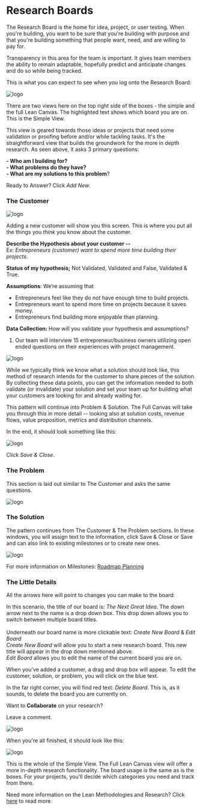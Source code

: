 # Research Boards

The Research Board is the home for idea, project, or user testing.  When you're building, you want to be sure that you're building with purpose and that you're building something that people want, need, and are willing to pay for.  

Transparency in this area for the team is important.  It gives team members the ability to remain adaptable, hopefully predict and anticipate changes and do so while being tracked.

This is what you can expect to see when you log onto the Research Board:

![logo](../_images/getting-started/image23.png)

There are two views here on the top right side of the boxes - the simple and the full Lean Canvas.  The highlighted text shows which board you are on.  This is the Simple View.  

This view is geared towards those ideas or projects that need some validation or proofing before and/or while tackling tasks.  It's the straightforward view that builds the groundwork for the more in depth research.  As seen above, it asks 3 primary questions:

**- Who am I building for?** <br>
**- What problems do they have?** <br> 
**- What are my solutions to this problem**?

Ready to Answer?  Click *Add New*.

### The Customer

![logo](../_images/getting-started/image7.png)

Adding a new customer will show you this screen.  This is where you put all the things you *think* you know about the customer.  

**Describe the Hypothesis about your customer --**<br>
Ex:  *Entrepreneurs (customer) want to spend more time building their projects.*

**Status of my hypothesis;** Not Validated, Validated and False, Validated & True.

**Assumptions**:  We’re assuming that
- Entrepreneurs feel like they do not have enough time to build projects.
- Entrepreneurs want to spend more time on projects because it saves money.
- Entrepreneurs find building more enjoyable than planning.

**Data Collection:**  How will you validate your hypothesis and assumptions?
1. Our team will interview 15 entrepreneur/business owners utilizing open ended questions on their experiences with project management. 

![logo](../_images/getting-started/image4.png)


While we typically think we know what a solution should look like, this method of research intends for the customer to share pieces of the solution.  By collecting these data points, you can get the information needed to both validate (or invalidate) your solution and set your team up for building what your customers are looking for and already waiting for.  

This pattern will continue into Problem & Solution.  The Full Canvas will take you through this in more detail -- looking also at solution costs, revenue flows, value proposition, metrics and distribution channels.

In the end, it should look something like this:

![logo](../_images/getting-started/image4.png)

Click *Save & Close*.

### The Problem

This section is laid out similar to The Customer and asks the same questions.

![logo](../_images/getting-started/HelperContent-GettingStarted-ResearchBoard-TheProblem.png)

### The Solution

The pattern continues from The Customer & The Problem sections.  In these windows, you will assign text to the information, click Save & Close or Save and can also link to existing milestones or to create new ones.  

![logo](../_images/getting-started/HelperContent-GettingStarted-ResearchBoard-TheSolution.png)

For more information on Milestones: [Roadmap Planning](using-leantime/roadmap-planning.md)

### The Little Details

All the arrows here will point to changes you can make to the board:

In this scenario, the title of our board is: *The Next Great Idea*.  The down arrow next to the name is a drop down box.  This drop down allows you to switch between multiple board titles.<br><br> 
Underneath our board name is more clickable text: *Create New Board* & *Edit Board* <br>
*Create New Board* will allow you to start a new research board.  This new title will appear in the drop down mentioned above.  
*Edit Board* allows you to edit the name of the current board you are on.

When you've added a customer, a drag and drop box will appear.  To edit the customer, solution, or problem, you will click on the blue text.  


In the far right corner, you will find red text: *Delete Board*.  This is, as it sounds, to delete the board you are currently on.

Want to **Collaborate** on your research?

Leave a comment.

![logo](../_images/getting-started/HelperContent-GettingStarted-ResearchBoard-LeavingaComment.png)

When you're all finished, it should look like this:

![logo](../_images/getting-started/HelperContent-GettingStarted-ResearchBoard-FinishedSimpleView.png)

This is the whole of the Simple View.  The Full Lean Canvas view will offer a more in-depth research functionality.  The board usage is the same as is the boxes.  For your projects, you'll decide which categories you need and track from there.

Need more information on the Lean Methodologies and Research? Click [here](knowledge-base/whatislean.md) to read more.  
